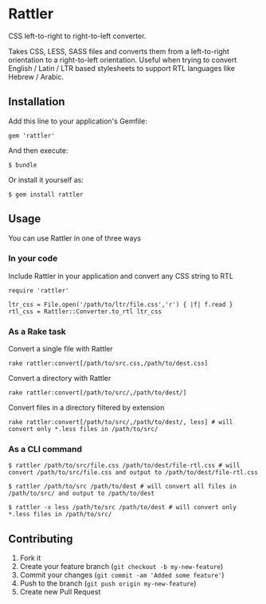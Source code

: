# Rattler

CSS left-to-right to right-to-left converter.

Takes CSS, LESS, SASS files and converts them from a left-to-right orientation to a right-to-left orientation. Useful when trying to convert English / Latin / LTR based stylesheets to support RTL languages like Hebrew / Arabic.

## Installation

Add this line to your application's Gemfile:

    gem 'rattler'

And then execute:

    $ bundle

Or install it yourself as:

    $ gem install rattler

## Usage

You can use Rattler in one of three ways

### In your code

Include Rattler in your application and convert any CSS string to RTL

    require 'rattler'

    ltr_css = File.open('/path/to/ltr/file.css','r') { |f| f.read }
    rtl_css = Rattler::Converter.to_rtl ltr_css

### As a Rake task

Convert a single file with Rattler

    rake rattler:convert[/path/to/src.css,/path/to/dest.css]

Convert a directory with Rattler

    rake rattler:convert[/path/to/src/,/path/to/dest/]

Convert files in a directory filtered by extension

    rake rattler:convert[/path/to/src/,/path/to/dest/, less] # will convert only *.less files in /path/to/src/

### As a CLI command

    $ rattler /path/to/src/file.css /path/to/dest/file-rtl.css # will convert /path/to/src/file.css and output to /path/to/dest/file-rtl.css

    $ rattler /path/to/src /path/to/dest # will convert all files in /path/to/src/ and output to /path/to/dest

    $ rattler -x less /path/to/src /path/to/dest # will convert only *.less files in /path/to/src/

## Contributing

1. Fork it
2. Create your feature branch (`git checkout -b my-new-feature`)
3. Commit your changes (`git commit -am 'Added some feature'`)
4. Push to the branch (`git push origin my-new-feature`)
5. Create new Pull Request
